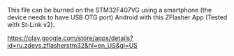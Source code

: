 This file can be burned on the STM32F407VG using a smartphone (the device needs to have USB OTG port) Android with this ZFlasher App (Tested with St-Link v2).

https://play.google.com/store/apps/details?id=ru.zdevs.zflasherstm32&hl=en_US&gl=US
